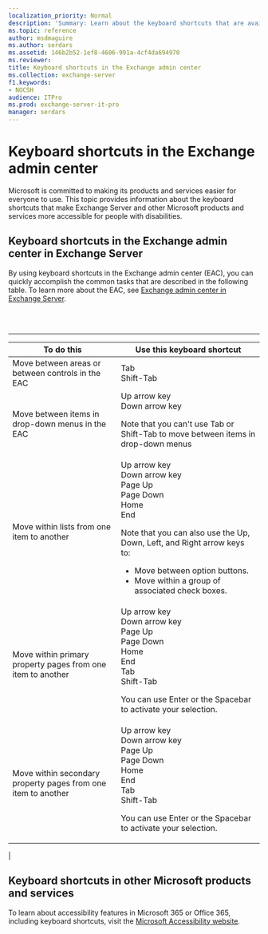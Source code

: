 ```yaml
---
localization_priority: Normal
description: 'Summary: Learn about the keyboard shortcuts that are available in the Exchange admin center in Exchange Server.'
ms.topic: reference
author: msdmaguire
ms.author: serdars
ms.assetid: 146b2b52-1ef8-4606-991a-4cf4da694970
ms.reviewer: 
title: Keyboard shortcuts in the Exchange admin center
ms.collection: exchange-server
f1.keywords:
- NOCSH
audience: ITPro
ms.prod: exchange-server-it-pro
manager: serdars
---
```


# Keyboard shortcuts in the Exchange admin center

Microsoft is committed to making its products and services easier for everyone to use. This topic provides information about the keyboard shortcuts that make Exchange Server and other Microsoft products and services more accessible for people with disabilities.

## Keyboard shortcuts in the Exchange admin center in Exchange Server

By using keyboard shortcuts in the Exchange admin center (EAC), you can quickly accomplish the common tasks that are described in the following table. To learn more about the EAC, see [Exchange admin center in Exchange Server](../architecture/client-access/exchange-admin-center.md).

<br><br>

****

|To do this|Use this keyboard shortcut|
|---|---|
|Move between areas or between controls in the EAC|Tab <br> Shift-Tab|
|Move between items in drop-down menus in the EAC|Up arrow key <br> Down arrow key <p> Note that you can't use Tab or Shift-Tab to move between items in drop-down menus|
|Move within lists from one item to another|Up arrow key <br> Down arrow key  <br> Page Up <br> Page Down <br> Home <br> End <p> Note that you can also use the Up, Down, Left, and Right arrow keys to: <ul><li>Move between option buttons.</li><li>Move within a group of associated check boxes.</li></ul>|
|Move within primary property pages from one item to another|Up arrow key <br> Down arrow key <br> Page Up <br> Page Down <br> Home <br> End <br> Tab <br> Shift-Tab <p> You can use Enter or the Spacebar to activate your selection.|
|Move within secondary property pages from one item to another|Up arrow key <br> Down arrow key <br> Page Up <br> Page Down <br> Home <br> End <br> Tab <br> Shift-Tab <p> You can use Enter or the Spacebar to activate your selection.|
|

## Keyboard shortcuts in other Microsoft products and services

To learn about accessibility features in Microsoft 365 or Office 365, including keyboard shortcuts, visit the [Microsoft Accessibility website](https://www.microsoft.com/accessibility/).
